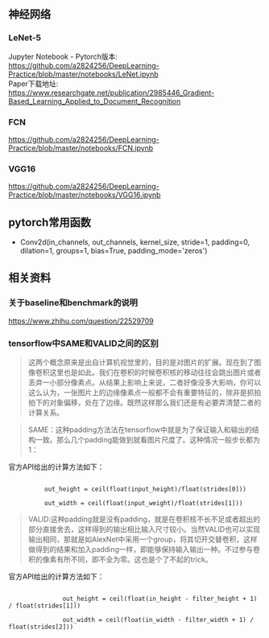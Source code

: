 ## 神经网络
### LeNet-5
Jupyter Notebook - Pytorch版本: <br/>
https://github.com/a2824256/DeepLearning-Practice/blob/master/notebooks/LeNet.ipynb
<br/>
Paper下载地址:<br/>
https://www.researchgate.net/publication/2985446_Gradient-Based_Learning_Applied_to_Document_Recognition 
<br/>
### FCN
https://github.com/a2824256/DeepLearning-Practice/blob/master/notebooks/FCN.ipynb

### VGG16
https://github.com/a2824256/DeepLearning-Practice/blob/master/notebooks/VGG16.ipynb
## pytorch常用函数
- Conv2d(in_channels, out_channels, kernel_size, stride=1,
                 padding=0, dilation=1, groups=1,
                 bias=True, padding_mode='zeros')

## 相关资料
### 关于baseline和benchmark的说明
https://www.zhihu.com/question/22529709

### tensorflow中SAME和VALID之间的区别
> 这两个概念原来是出自计算机视觉里的，目的是对图片的扩展。现在到了图像卷积这里也是如此。我们在卷积的时候卷积核的移动往往会跳出图片或者丢弃一小部分像素点。从结果上影响上来说，二者好像没多大影响，你可以这么认为，一张图片上的边缘像素点一般都不会有重要特征的，除非是抓拍拍下的对象偏移，处在了边缘。既然这样那么我们还是有必要弄清楚二者的计算关系。

> SAME：这种padding方法法在tensorflow中就是为了保证输入和输出的结构一致。那么几个padding能做到就看图片尺度了。这种情况一般步长都为1：

官方API给出的计算方法如下：

```

          out_height = ceil(float(input_height)/float(strides[0]))

          out_width = ceil(float(input_weight)/float(strides[1]))

```

> VALID:这种padding就是没有padding，就是在卷积核不长不足或者超出的部分直接舍去，这样得到的输出相比输入尺寸较小。当然VALID也可以实现输出相同，那就是如AlexNet中采用一个group，将其切开交替卷积，这样做得到的结果和加入padding一样，即能够保持输入输出一种。不过参与卷积的像素有所不同，即不全为零。这也是个了不起的trick。

官方API给出的计算方法如下：

```

               out_height = ceil(float(in_height - filter_height + 1) / float(strides[1]))

               out_width = ceil(float(in_width - filter_width + 1) / float(strides[2]))

```